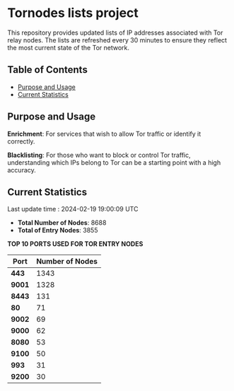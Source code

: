 # Tornodes lists project

This repository provides updated lists of IP addresses associated with Tor relay nodes. The lists are refreshed every 30 minutes to ensure they reflect the most current state of the Tor network.

## Table of Contents

- [Purpose and Usage](#purpose-and-usage)
- [Current Statistics](#current-statistics)


## Purpose and Usage

**Enrichment**: For services that wish to allow Tor traffic or identify it correctly.

**Blacklisting**: For those who want to block or control Tor traffic, understanding which IPs belong to Tor can be a starting point with a high accuracy.

## Current Statistics

Last update time : 2024-02-19 19:00:09 UTC

- **Total Number of Nodes**: 8688
- **Total of Entry Nodes**: 3855

**TOP 10 PORTS USED FOR TOR ENTRY NODES**

| **Port** | **Number of Nodes** |
|------|-----------------|
| **443**   | 1343  |
| **9001**   | 1328  |
| **8443**   | 131  |
| **80**   | 71  |
| **9002**   | 69  |
| **9000**   | 62  |
| **8080**   | 53  |
| **9100**   | 50  |
| **993**   | 31  |
| **9200**   | 30  |

